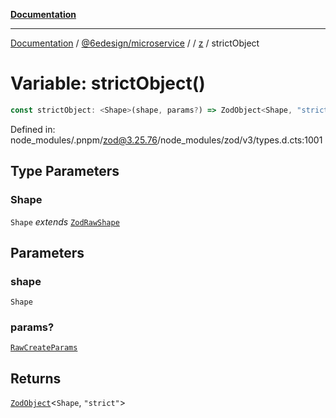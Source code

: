 [**Documentation**](../../../../../README.md)

***

[Documentation](../../../../../README.md) / [@6edesign/microservice](../../../README.md) / [](../../../README.md) / [z](../README.md) / strictObject

# Variable: strictObject()

```ts
const strictObject: <Shape>(shape, params?) => ZodObject<Shape, "strict">;
```

Defined in: node\_modules/.pnpm/zod@3.25.76/node\_modules/zod/v3/types.d.cts:1001

## Type Parameters

### Shape

`Shape` *extends* [`ZodRawShape`](../type-aliases/ZodRawShape.md)

## Parameters

### shape

`Shape`

### params?

[`RawCreateParams`](../type-aliases/RawCreateParams.md)

## Returns

[`ZodObject`](../classes/ZodObject.md)&lt;`Shape`, `"strict"`&gt;
